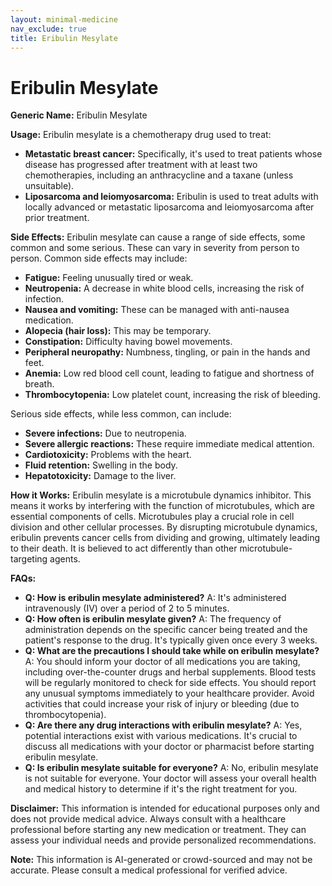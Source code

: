```yaml
---
layout: minimal-medicine
nav_exclude: true
title: Eribulin Mesylate
---
```


# Eribulin Mesylate

**Generic Name:** Eribulin Mesylate

**Usage:** Eribulin mesylate is a chemotherapy drug used to treat:

* **Metastatic breast cancer:** Specifically, it's used to treat patients whose disease has progressed after treatment with at least two chemotherapies, including an anthracycline and a taxane (unless unsuitable).
* **Liposarcoma and leiomyosarcoma:**  Eribulin is used to treat adults with locally advanced or metastatic liposarcoma and leiomyosarcoma after prior treatment.


**Side Effects:**  Eribulin mesylate can cause a range of side effects, some common and some serious.  These can vary in severity from person to person.  Common side effects may include:

* **Fatigue:** Feeling unusually tired or weak.
* **Neutropenia:** A decrease in white blood cells, increasing the risk of infection.
* **Nausea and vomiting:**  These can be managed with anti-nausea medication.
* **Alopecia (hair loss):**  This may be temporary.
* **Constipation:** Difficulty having bowel movements.
* **Peripheral neuropathy:** Numbness, tingling, or pain in the hands and feet.
* **Anemia:** Low red blood cell count, leading to fatigue and shortness of breath.
* **Thrombocytopenia:** Low platelet count, increasing the risk of bleeding.

Serious side effects, while less common, can include:

* **Severe infections:** Due to neutropenia.
* **Severe allergic reactions:**  These require immediate medical attention.
* **Cardiotoxicity:**  Problems with the heart.
* **Fluid retention:**  Swelling in the body.
* **Hepatotoxicity:** Damage to the liver.


**How it Works:** Eribulin mesylate is a microtubule dynamics inhibitor.  This means it works by interfering with the function of microtubules, which are essential components of cells.  Microtubules play a crucial role in cell division and other cellular processes.  By disrupting microtubule dynamics, eribulin prevents cancer cells from dividing and growing, ultimately leading to their death.  It is believed to act differently than other microtubule-targeting agents.

**FAQs:**

* **Q: How is eribulin mesylate administered?** A: It's administered intravenously (IV) over a period of 2 to 5 minutes.
* **Q: How often is eribulin mesylate given?** A: The frequency of administration depends on the specific cancer being treated and the patient's response to the drug.  It's typically given once every 3 weeks.
* **Q: What are the precautions I should take while on eribulin mesylate?** A:  You should inform your doctor of all medications you are taking, including over-the-counter drugs and herbal supplements.  Blood tests will be regularly monitored to check for side effects.  You should report any unusual symptoms immediately to your healthcare provider.  Avoid activities that could increase your risk of injury or bleeding (due to thrombocytopenia).
* **Q:  Are there any drug interactions with eribulin mesylate?** A: Yes, potential interactions exist with various medications.  It's crucial to discuss all medications with your doctor or pharmacist before starting eribulin mesylate.
* **Q: Is eribulin mesylate suitable for everyone?** A: No, eribulin mesylate is not suitable for everyone.  Your doctor will assess your overall health and medical history to determine if it's the right treatment for you.


**Disclaimer:** This information is intended for educational purposes only and does not provide medical advice.  Always consult with a healthcare professional before starting any new medication or treatment.  They can assess your individual needs and provide personalized recommendations.


**Note:** This information is AI-generated or crowd-sourced and may not be accurate. Please consult a medical professional for verified advice.
